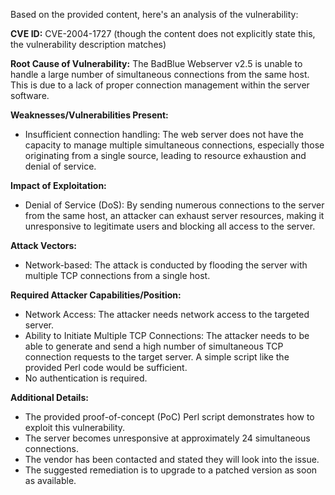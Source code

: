 Based on the provided content, here's an analysis of the vulnerability:

**CVE ID:** CVE-2004-1727 (though the content does not explicitly state this, the vulnerability description matches)

**Root Cause of Vulnerability:**
The BadBlue Webserver v2.5 is unable to handle a large number of simultaneous connections from the same host. This is due to a lack of proper connection management within the server software.

**Weaknesses/Vulnerabilities Present:**
- Insufficient connection handling: The web server does not have the capacity to manage multiple simultaneous connections, especially those originating from a single source, leading to resource exhaustion and denial of service.

**Impact of Exploitation:**
- Denial of Service (DoS): By sending numerous connections to the server from the same host, an attacker can exhaust server resources, making it unresponsive to legitimate users and blocking all access to the server.

**Attack Vectors:**
- Network-based: The attack is conducted by flooding the server with multiple TCP connections from a single host.

**Required Attacker Capabilities/Position:**
- Network Access: The attacker needs network access to the targeted server.
- Ability to Initiate Multiple TCP Connections: The attacker needs to be able to generate and send a high number of simultaneous TCP connection requests to the target server. A simple script like the provided Perl code would be sufficient.
- No authentication is required.

**Additional Details:**
- The provided proof-of-concept (PoC) Perl script demonstrates how to exploit this vulnerability.
- The server becomes unresponsive at approximately 24 simultaneous connections.
- The vendor has been contacted and stated they will look into the issue.
- The suggested remediation is to upgrade to a patched version as soon as available.